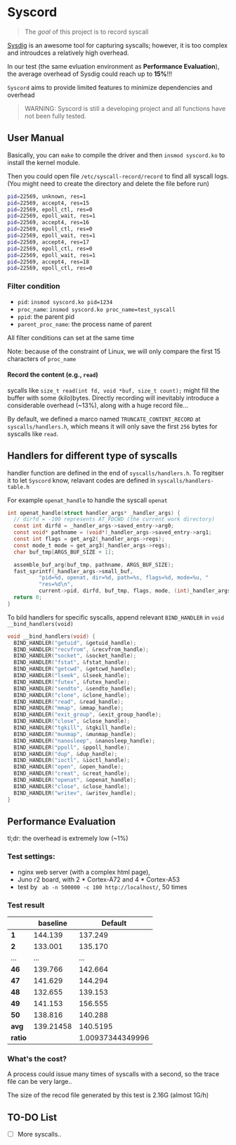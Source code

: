 # Syscord

> The *goal* of this project is to record syscall

[Sysdig](https://github.com/draios/sysdig) is an awesome tool for capturing syscalls; however, it is too complex and introudces a relatively high overhead.

In our test (the same evluation environment as **Performance Evaluation**), the average overhead of Sysdig could reach up to **15%**!!!

`Syscord` aims to provide limited features to minimize dependencies and overhead

> WARNING: Syscord is still a developing project and all functions have not been fully tested.

## User Manual 

Basically, you can `make` to compile the driver and then `insmod syscord.ko` to install the kernel module. 

Then you could open file `/etc/syscall-record/record` to find all syscall logs. (You might need to create the directory and delete the file before run)

```bash
pid=22569, unknown, res=1
pid=22569, accept4, res=15
pid=22569, epoll_ctl, res=0
pid=22569, epoll_wait, res=1
pid=22569, accept4, res=16
pid=22569, epoll_ctl, res=0
pid=22569, epoll_wait, res=1
pid=22569, accept4, res=17
pid=22569, epoll_ctl, res=0
pid=22569, epoll_wait, res=1
pid=22569, accept4, res=18
pid=22569, epoll_ctl, res=0
```

### Filter condition

- `pid`: `insmod syscord.ko pid=1234`
- `proc_name`: `insmod syscord.ko proc_name=test_syscall`
- `ppid`: the parent pid
- `parent_proc_name`: the process name of parent

All filter conditions can set at the same time

Note: because of the constraint of Linux, we will only compare the first 15 characters of `proc_name`

#### Record the content (e.g., `read`)

sycalls like `size_t read(int fd, void *buf, size_t count);` might fill the buffer with some (kilo)bytes. Directly recording will inevitably introduce a considerable overhead (~13%), along with a huge record file...

By default, we defined a marco named `TRUNCATE_CONTENT_RECORD` at `syscalls/handlers.h`, which means it will only save the first `256` bytes for syscalls like `read`.

## Handlers for different type of syscalls

handler function are defined in the end of `syscalls/handlers.h`. To regitser it to let `Syscord` know, relavant codes are defined in `syscalls/handlers-table.h`

For example `openat_handle` to handle the syscall `openat` 

```c
int openat_handle(struct handler_args* _handler_args) {
  // dirfd = -100 represents AT_FDCWD (the current work directory)
  const int dirfd = _handler_args->saved_entry->arg0;
  const void* pathname = (void*)_handler_args->saved_entry->arg1;
  const int flags = get_arg2(_handler_args->regs);
  const mode_t mode = get_arg3(_handler_args->regs);
  char buf_tmp[ARGS_BUF_SIZE + 1];

  assemble_buf_arg(buf_tmp, pathname, ARGS_BUF_SIZE);
  fast_sprintf(_handler_args->small_buf,
          "pid=%d, openat, dir=%d, path=%s, flags=%d, mode=%u, "
          "res=%d\n",
          current->pid, dirfd, buf_tmp, flags, mode, (int)_handler_args->ret);
  return 0;
}
```

To bild handlers for specific syscalls, append relevant `BIND_HANDLER` in `void __bind_handlers(void)`

```c
void __bind_handlers(void) {
  BIND_HANDLER("getuid", &getuid_handle);
  BIND_HANDLER("recvfrom", &recvfrom_handle);
  BIND_HANDLER("socket", &socket_handle);
  BIND_HANDLER("fstat", &fstat_handle);
  BIND_HANDLER("getcwd", &getcwd_handle);
  BIND_HANDLER("lseek", &lseek_handle);
  BIND_HANDLER("futex", &futex_handle);
  BIND_HANDLER("sendto", &sendto_handle);
  BIND_HANDLER("clone", &clone_handle);
  BIND_HANDLER("read", &read_handle);
  BIND_HANDLER("mmap", &mmap_handle);
  BIND_HANDLER("exit_group", &exit_group_handle);
  BIND_HANDLER("close", &close_handle);
  BIND_HANDLER("tgkill", &tgkill_handle);
  BIND_HANDLER("munmap", &munmap_handle);
  BIND_HANDLER("nanosleep", &nanosleep_handle);
  BIND_HANDLER("ppoll", &ppoll_handle);
  BIND_HANDLER("dup", &dup_handle);
  BIND_HANDLER("ioctl", &ioctl_handle);
  BIND_HANDLER("open", &open_handle);
  BIND_HANDLER("creat", &creat_handle);
  BIND_HANDLER("openat", &openat_handle);
  BIND_HANDLER("close", &close_handle);
  BIND_HANDLER("writev", &writev_handle);
}
```


## Performance Evaluation

tl;dr: the overhead is extremely low (~1%)

### Test settings: 
- nginx web server (with a complex html page), 
- Juno r2 board, with 2 * Cortex-A72 and 4 * Cortex-A53 
- test by ` ab -n 500000 -c 100 http://localhost/`, 50 times

### Test result

|             | **baseline** | **Default**      |
| ----------- | ------------ | ---------------- |
| **1**       | 144.139      | 137.249          |
| **2**       | 133.001      | 135.170          |
| ...      | ...     | ...         |
| **46**      | 139.766      | 142.664          |
| **47**      | 141.629      | 144.294          |
| **48**      | 132.655      | 139.153          |
| **49**      | 141.153      | 156.555          |
| **50**      | 138.816      | 140.288          |
| **avg**     | 139.21458    | 140.5195         |
| **ratio** |              | 1.00937344349996 |

### What's the cost?

A process could issue many times of syscalls with a second, so the trace file can be very large..

The size of the recod file generated by this test is 2.16G (almost 1G/h)


## TO-DO List

- [ ] More syscalls..
